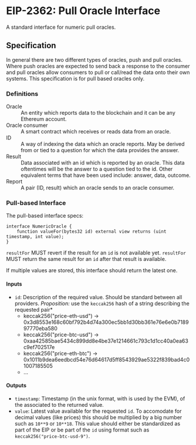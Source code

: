 # EIP-2362: Pull Oracle Interface

A standard interface for numeric pull oracles.

## Specification

In general there are two different types of oracles, push and pull oracles.
Where push oracles are expected to send back a response to the consumer and pull oracles allow consumers to pull or call/read the data onto their own systems.
This specification is for pull based oracles only.

### Definitions

<dl>
<dt>Oracle</dt>
<dd>An entity which reports data to the blockchain and it can be any Ethereum account.</dd>
<dt>Oracle consumer</dt>
<dd>A smart contract which receives or reads data from an oracle.</dd>
<dt>ID</dt>
<dd>A way of indexing the data which an oracle reports. May be derived from or tied to a question for which the data provides the answer.</dd>
<dt>Result</dt>
<dd>Data associated with an id which is reported by an oracle. This data oftentimes will be the answer to a question tied to the id. Other equivalent terms that have been used include: answer, data, outcome.</dd>
<dt>Report</dt>
<dd>A pair (ID, result) which an oracle sends to an oracle consumer.</dd>
</dl>

### Pull-based Interface

The pull-based interface specs:

```solidity
interface NumericOracle {
	function valueFor(bytes32 id) external view returns (uint timestamp, int value);
}
```

`resultFor` MUST revert if the result for an `id` is not available yet.
`resultFor` MUST return the same result for an `id` after that result is available.

If multiple values are stored, this interface should return the latest one.

#### Inputs

- `id`: Description of the required value. Should be standard between all providers. *Proposition:* use the `keccak256` hash of a string describing the requested pair*
	- keccak256("price-eth-usd") → 0x3d8553e168c60bf792b4d74a300ec5bb1d30bb361e76e6e0b718997770eba580
	- keccak256("price-btc-usd") → 0xaa42585bae5434c899dd8e4be37e1214661c793c1d1cc40a0ea63c9ef702517e
	- keccak256("price-eth-btc") → 0x1011b9dea6eedbcd54e76d64617d5ff8543929ae5322f839bad4c01007185505
	- ...

#### Outputs

- `timestamp`: Timestamp (in the unix format, with is used by the EVM), of the associated to the returned value.
- `value`: Latest value available for the requested `id`. To accomodate for decimal values (like prices) this should be multiplied by a big number such as `10**9` or `10**18`. This value should either be standardized as part of the EIP or be part of the `id` using format such as `keccak256("price-btc-usd-9")`.
